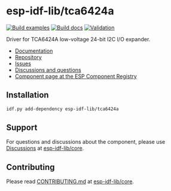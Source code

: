 # esp-idf-lib/tca6424a

[![Build examples](https://github.com/esp-idf-lib/tca6424a/actions/workflows//build.yml/badge.svg)](https://github.com/esp-idf-lib/tca6424a/actions/workflows//build.yml)
[![Build docs](https://github.com/esp-idf-lib/tca6424a/actions/workflows//build-docs.yml/badge.svg)](https://github.com/esp-idf-lib/tca6424a/actions/workflows//build-docs.yml)
[![Validation](https://github.com/esp-idf-lib/tca6424a/actions/workflows//validate-component.yml/badge.svg)](https://github.com/esp-idf-lib/tca6424a/actions/workflows//validate-component.yml)

Driver for TCA6424A low-voltage 24-bit I2C I/O expander.

* [Documentation](https://esp-idf-lib.github.io/tca6424a/)
* [Repository](https://github.com/esp-idf-lib/tca6424a)
* [Issues](https://github.com/esp-idf-lib/tca6424a/issues)
* [Discussions and questions](https://github.com/esp-idf-lib/core/discussions)
* [Component page at the ESP Component Registry](https://components.espressif.com/components/esp-idf-lib/tca6424a)

## Installation

```sh
idf.py add-dependency esp-idf-lib/tca6424a
```

## Support

For questions and discussions about the component, please use
[Discussions](https://github.com/esp-idf-lib/core/discussions)
at [esp-idf-lib/core](https://github.com/esp-idf-lib/core).

## Contributing

Please read [CONTRIBUTING.md](https://github.com/esp-idf-lib/core/blob/main/CONTRIBUTING.md)
at [esp-idf-lib/core](https://github.com/esp-idf-lib/core).
